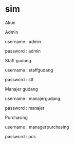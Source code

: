 # sim

Akun

Admin

username : admin

password : admin


Staff gudang

username : staffgudang

password : stf


Manajer gudang

username : manajergudang

password : manajer


Purchasing

username : managerpurchasing

password : pcs
